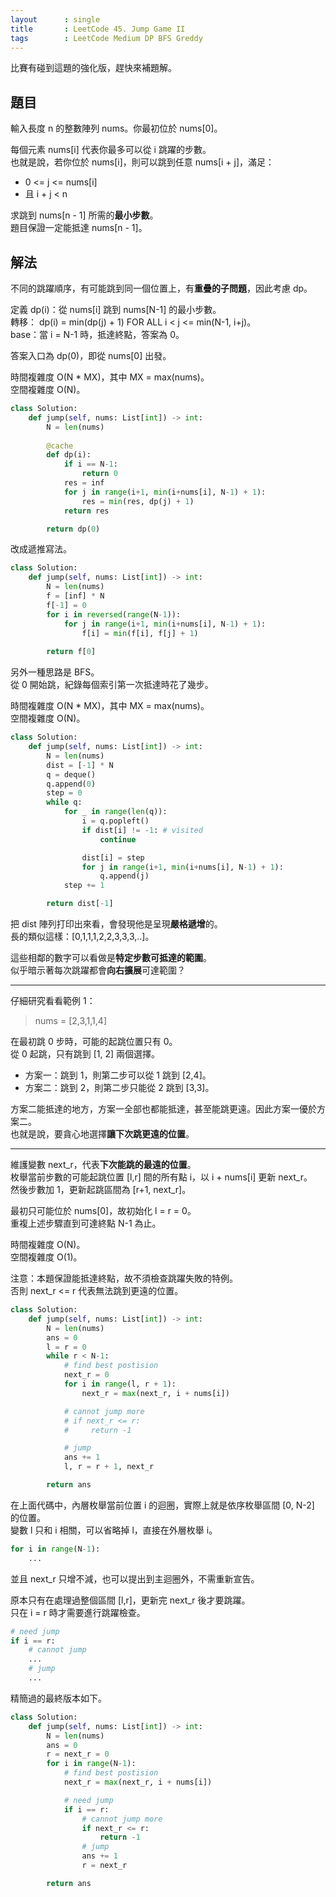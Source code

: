 ```yaml
---
layout      : single
title       : LeetCode 45. Jump Game II
tags        : LeetCode Medium DP BFS Greddy
---
```

比賽有碰到這題的強化版，趕快來補題解。  

## 題目

輸入長度 n 的整數陣列 nums。你最初位於 nums[0]。  

每個元素 nums[i] 代表你最多可以從 i 跳躍的步數。  
也就是說，若你位於 nums[i]，則可以跳到任意 nums[i + j]，滿足：  

- 0 <= j <= nums[i]  
- 且 i + j < n  

求跳到 nums[n - 1] 所需的**最小步數**。  
題目保證一定能抵達 nums[n - 1]。  

## 解法

不同的跳躍順序，有可能跳到同一個位置上，有**重疊的子問題**，因此考慮 dp。  

定義 dp(i)：從 nums[i] 跳到 nums[N-1] 的最小步數。  
轉移： dp(i) = min(dp(j) + 1) FOR ALL i < j <= min(N-1, i+j)。  
base：當 i = N-1 時，抵達終點，答案為 0。  

答案入口為 dp(0)，即從 nums[0] 出發。  

時間複雜度 O(N \* MX)，其中 MX = max(nums)。  
空間複雜度 O(N)。  

```python
class Solution:
    def jump(self, nums: List[int]) -> int:
        N = len(nums)
        
        @cache
        def dp(i):
            if i == N-1:
                return 0
            res = inf 
            for j in range(i+1, min(i+nums[i], N-1) + 1):
                res = min(res, dp(j) + 1)
            return res

        return dp(0)
```

改成遞推寫法。  

```python
class Solution:
    def jump(self, nums: List[int]) -> int:
        N = len(nums)
        f = [inf] * N
        f[-1] = 0
        for i in reversed(range(N-1)):
            for j in range(i+1, min(i+nums[i], N-1) + 1):
                f[i] = min(f[i], f[j] + 1)
        
        return f[0]
```

另外一種思路是 BFS。  
從 0 開始跳，紀錄每個索引第一次抵達時花了幾步。  

時間複雜度 O(N \* MX)，其中 MX = max(nums)。  
空間複雜度 O(N)。  

```python
class Solution:
    def jump(self, nums: List[int]) -> int:
        N = len(nums)
        dist = [-1] * N
        q = deque()
        q.append(0)
        step = 0
        while q:
            for _ in range(len(q)):
                i = q.popleft()
                if dist[i] != -1: # visited
                    continue

                dist[i] = step
                for j in range(i+1, min(i+nums[i], N-1) + 1):
                    q.append(j)
            step += 1

        return dist[-1]
```

把 dist 陣列打印出來看，會發現他是呈現**嚴格遞增**的。  
長的類似這樣：[0,1,1,1,2,2,3,3,3,..]。  

這些相鄰的數字可以看做是**特定步數可抵達的範圍**。  
似乎暗示著每次跳躍都會**向右擴展**可達範圍？  

---

仔細研究看看範例 1：  
> nums = [2,3,1,1,4]  

在最初跳 0 步時，可能的起跳位置只有 0。  
從 0 起跳，只有跳到 [1, 2] 兩個選擇。  

- 方案一：跳到 1，則第二步可以從 1 跳到 [2,4]。  
- 方案二：跳到 2，則第二步只能從 2 跳到 [3,3]。  

方案二能抵達的地方，方案一全部也都能抵達，甚至能跳更遠。因此方案一優於方案二。  
也就是說，要貪心地選擇**讓下次跳更遠的位置**。  

---

維護變數 next_r，代表**下次能跳的最遠的位置**。  
枚舉當前步數的可能起跳位置 [l,r] 間的所有點 i，以 i + nums[i] 更新 next_r。  
然後步數加 1，更新起跳區間為 [r+1, next_r]。  

最初只可能位於 nums[0]，故初始化 l = r = 0。  
重複上述步驟直到可達終點 N-1 為止。  

時間複雜度 O(N)。  
空間複雜度 O(1)。  

注意：本題保證能抵達終點，故不須檢查跳躍失敗的特例。  
否則 next_r <= r 代表無法跳到更遠的位置。  

```python
class Solution:
    def jump(self, nums: List[int]) -> int:
        N = len(nums)
        ans = 0
        l = r = 0
        while r < N-1:
            # find best postision
            next_r = 0
            for i in range(l, r + 1):
                next_r = max(next_r, i + nums[i])

            # cannot jump more
            # if next_r <= r:
            #     return -1

            # jump
            ans += 1
            l, r = r + 1, next_r

        return ans
```

在上面代碼中，內層枚舉當前位置 i 的迴圈，實際上就是依序枚舉區間 [0, N-2] 的位置。  
變數 l 只和 i 相關，可以省略掉 l，直接在外層枚舉 i。  

```python
for i in range(N-1):
    ...
```

並且 next_r 只增不減，也可以提出到主迴圈外，不需重新宣告。  

原本只有在處理過整個區間 [l,r]，更新完 next_r 後才要跳躍。  
只在 i = r 時才需要進行跳躍檢查。  

```python
# need jump
if i == r:
    # cannot jump
    ...
    # jump
    ...
```

精簡過的最終版本如下。  

```python
class Solution:
    def jump(self, nums: List[int]) -> int:
        N = len(nums)
        ans = 0
        r = next_r = 0
        for i in range(N-1):
            # find best postision
            next_r = max(next_r, i + nums[i])

            # need jump
            if i == r:
                # cannot jump more
                if next_r <= r:
                    return -1
                # jump
                ans += 1
                r = next_r

        return ans
```
